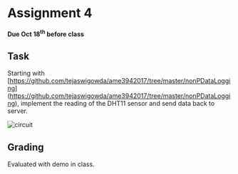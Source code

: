 # Assignment 4
**Due Oct 18<sup>th</sup> before class**

## Task 
Starting with
[https://github.com/tejaswigowda/ame3942017/tree/master/nonPDataLogging]
(https://github.com/tejaswigowda/ame3942017/tree/master/nonPDataLogging),
implement the reading of the DHT11 sensor and send data back to server.

![circuit
](https://qph.ec.quoracdn.net/main-qimg-edfa481e6ee88e4b84a4a551c89657bd
"DHT11")


## Grading
Evaluated with demo in class.
